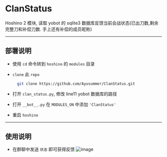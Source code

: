 # ClanStatus
Hoshino 2 模块, 读取 yobot 的 sqlite3 数据库反馈当前会战状态(已出刀数,剩余完整刀和补偿刀数. 手上还有补偿的成员昵称)

---
## 部署说明

- 使用 `cd` 命令转到 `hoshino` 的 `modules` 目录

- `clone` 此 `repo`  
  ```bash
    git clone https://github.com/Ayusummer/ClanStatus.git
  ```
- 打开 `clan_status.py`, 修改 line11 yobot 数据库的路径
- 打开 `__bot__.py` 在 `MODULES_ON` 中添加 `'ClanStatus'`
- 重启 `hoshino`

---
## 使用说明
- 在群聊中发送 `状态` 即可获得反馈   
  <!--   ![20211114092554](http:cdn.ayusummer233.top/img/20211114092554.png) -->
  ![image](https://user-images.githubusercontent.com/59549826/141664088-d42f01a0-7705-42aa-ba64-ad212e552d15.png)
